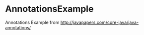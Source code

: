 AnnotationsExample
==================

Annotations Example from http://javapapers.com/core-java/java-annotations/